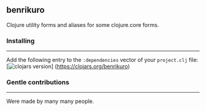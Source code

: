 benrikuro
-------
Clojure utility forms and aliases for some clojure.core forms.

### Installing
-------
Add the following entry to the `:dependencies` vector of your `project.clj` file:
[![clojars version](https://clojars.org/benrikuro/latest-version.svg?raw=true)]
(https://clojars.org/benrikuro)

### Gentle contributions
-------
Were made by many many people.